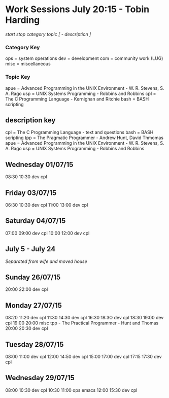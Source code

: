 Work Sessions July 20:15 - Tobin Harding
=======================================
_start stop category topic [ - description ]_

### Category Key #
ops = system operations
dev = development
com = community work (LUG)
misc = miscellaneous

### Topic Key #
apue = Advanced Programming in the UNIX Environment - W. R. Stevens, S. A. Rago
usp = UNIX Systems Programming - Robbins and Robbins
cpl = The C Programming Language - Kernighan and Ritchie
bash = BASH scripting

description key
---------------
cpl = The C Programming Language - text and questions
bash = BASH scripting
tpp = The Pragmatic Programmer - Andrew Hunt, David Thmomas
apue = Advanced Programming in the UNIX Environment - W. R. Stevens, S. A. Rago
usp = UNIX Systems Programming - Robbins and Robbins

Wednesday 01/07/15 
------------------
08:30 10:30 dev cpl

Friday 03/07/15
---------------
06:30 10:30 dev cpl
11:00 13:00 dev cpl

Saturday 04/07/15
---------------
07:00 09:00 dev cpl
10:00 12:00 dev cpl

July 5 - July 24 
----------------
*Separated from wife and moved house*

Sunday 26/07/15
---------------
20:00 22:00 dev cpl

Monday 27/07/15
---------------
08:20 11:20 dev cpl
11:30 14:30 dev cpl
16:30 18:3O dev cpl
18:30 19:00 dev cpl
19:00 20:00 misc tpp - The Practical Programmer - Hunt and Thomas
20:00 20:30 dev cpl

Tuesday 28/07/15
---------------
08:00 11:00 dev cpl
12:00 14:50 dev cpl
15:00 17:00 dev cpl
17:15 17:30 dev cpl

Wednesday 29/07/15
---------------
08:00 10:30 dev cpl
10:30 11:00 ops emacs
12:00 15:30 dev cpl

